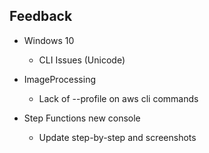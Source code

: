 ## Feedback

- Windows 10 
    - CLI Issues (Unicode)
    
- ImageProcessing
    - Lack of --profile on aws cli commands

- Step Functions new console
    - Update step-by-step and screenshots


